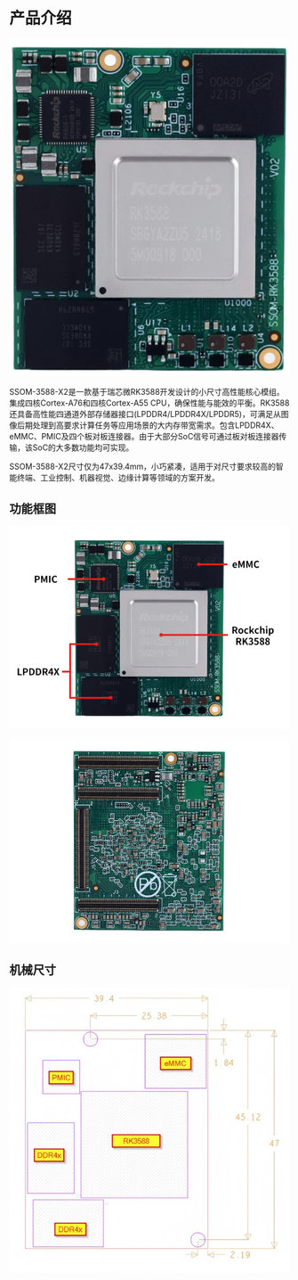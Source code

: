 # 产品介绍

![alt text](./static/image.png)

SSOM-3588-X2是一款基于瑞芯微RK3588开发设计的小尺寸高性能核心模组。集成四核Cortex-A76和四核Cortex-A55 CPU，确保性能与能效的平衡。RK3588还具备高性能四通道外部存储器接口(LPDDR4/LPDDR4X/LPDDR5)，可满足从图像后期处理到高要求计算任务等应用场景的大内存带宽需求。包含LPDDR4X、eMMC、PMIC及四个板对板连接器。由于大部分SoC信号可通过板对板连接器传输，该SoC的大多数功能均可实现。

SSOM-3588-X2尺寸仅为47x39.4mm，小巧紧凑，适用于对尺寸要求较高的智能终端、工业控制、机器视觉、边缘计算等领域的方案开发。

## 功能框图

![alt text](./static/image-1.png)

![alt text](./static/image-2.png)

## 机械尺寸

![alt text](./static/image-3.png)